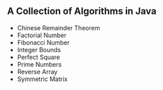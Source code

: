 ## A Collection of Algorithms in Java
* Chinese Remainder Theorem
* Factorial Number
* Fibonacci Number
* Integer Bounds
* Perfect Square
* Prime Numbers
* Reverse Array
* Symmetric Matrix